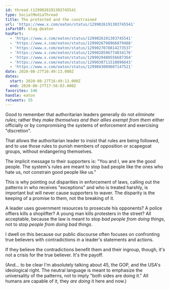 ```yaml
---
id: thread.t1299026191303745541
type: SocialMediaThread
title: The protected and the constrained
url: 'https://www.x.com/eaton/status/1299026191303745541'
isPartOf: blog.@eaton
hasPart:
  - 'https://www.x.com/eaton/status/1299026191303745541'
  - 'https://www.x.com/eaton/status/1299026798966079488'
  - 'https://www.x.com/eaton/status/1299027078814273537'
  - 'https://www.x.com/eaton/status/1299028596774834176'
  - 'https://www.x.com/eaton/status/1299029480556687364'
  - 'https://www.x.com/eaton/status/1299038711510896643'
  - 'https://www.x.com/eaton/status/1299043009607147521'
date: 2020-08-27T16:49:13.000Z
dates:
  start: 2020-08-27T16:49:13.000Z
  end: 2020-08-27T17:56:03.000Z
favorites: 146
handle: eaton
retweets: 55
---
```

Good to remember that authoritarian leaders generally do not *eliminate rules*; rather they *make themselves and their allies exempt from them* either officially or by compromising the systems of enforcement and exercising "discretion".

That allows the authoritarian leader to insist that rules are being followed, and to use those rules to punish members of opposition or scapegoat groups, without endangering themselves.

The implicit message to their supporters is: "You and I, we are the good people. The system's rules are meant to stop bad people like the ones who hate us, not constrain good people like us."

This is why pointing out disparities in enforcement of laws, calling out the patterns in who receives "exceptions" and who is treated harshly, is important but will never cause supporters to waver. The disparity is the keeping of a promise to them, not the breaking of it.

A leader uses government resources to prosecute his opponents? A police offiers kills a shoplifter? A young man kills protesters in the street? All acceptable, because the law is meant to stop *bad people from doing things*, not to stop *people from doing bad things*.

I dwell on this because our public discourse often focuses on confronting true believers with contradictions in a leader's statements and actions.

If they believe the contradictions benefit them and their ingroup, though, it's not a crisis for the true believer. It's the payoff.

(And… to be clear I'm absolutely talking about 45, the GOP, and the USA's ideological right. The neutral language is meant to emphasize the universality of the patterns, not to imply "both sides are doing it." All humans are capable of it, they *are doing* it here and now.)
